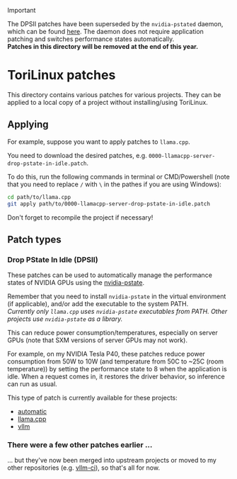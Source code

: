 > [!IMPORTANT]
> The DPSII patches have been superseded by the `nvidia-pstated` daemon, which can be found [here](https://github.com/sasha0552/nvidia-pstated). The daemon does not require application patching and switches performance states automatically.  
> **Patches in this directory will be removed at the end of this year.**

# ToriLinux patches

This directory contains various patches for various projects. They can be applied to a local copy of a project without installing/using ToriLinux.

## Applying

For example, suppose you want to apply patches to `llama.cpp`.

You need to download the desired patches, e.g. `0000-llamacpp-server-drop-pstate-in-idle.patch`.

To do this, run the following commands in terminal or CMD/Powershell (note that you need to replace `/` with `\` in the pathes if you are using Windows):

```sh
cd path/to/llama.cpp
git apply path/to/0000-llamacpp-server-drop-pstate-in-idle.patch
```

Don't forget to recompile the project if necessary!

## Patch types

### Drop PState In Idle (DPSII)

These patches can be used to automatically manage the performance states of NVIDIA GPUs using the [nvidia-pstate](https://github.com/sasha0552/nvidia-pstate).

Remember that you need to install `nvidia-pstate` in the virtual environment (if applicable), and/or add the executable to the system PATH.  
*Currently only `llama.cpp` uses `nvidia-pstate` executables from PATH. Other projects use `nvidia-pstate` as a library.*

This can reduce power consumption/temperatures, especially on server GPUs (note that SXM versions of server GPUs may not work).

For example, on my NVIDIA Tesla P40, these patches reduce power consumption from 50W to 10W (and temperature from 50C to ~25C (room temperature)) by setting the performance state to 8 when the application is idle. When a request comes in, it restores the driver behavior, so inference can run as usual.

This type of patch is currently available for these projects:

* [automatic](https://github.com/vladmandic/automatic)
* [llama.cpp](https://github.com/ggerganov/llama.cpp)
* [vllm](https://github.com/vllm-project/vllm)

### There were a few other patches earlier ...

... but they've now been merged into upstream projects or moved to my other repositories (e.g. [vllm-ci](https://github.com/sasha0552/vllm-ci)), so that's all for now.
